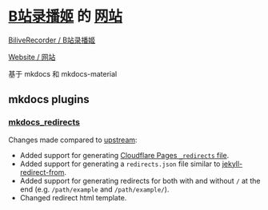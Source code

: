 # [B站录播姬](https://github.com/Bililive/BililiveRecorder) 的 [网站](https://rec.danmuji.org)

[BiliveRecorder / B站录播姬](https://github.com/Bililive/BililiveRecorder)

[Website / 网站](https://rec.danmuji.org)

基于 mkdocs 和 mkdocs-material

## mkdocs plugins

### [mkdocs_redirects](./plugins/mkdocs-redirects/)

Changes made compared to [upstream](https://github.com/mkdocs/mkdocs-redirects):

- Added support for generating [Cloudflare Pages `_redirects` file](https://developers.cloudflare.com/pages/platform/redirects/).
- Added support for generating a `redirects.json` file similar to [jekyll-redirect-from](https://github.com/jekyll/jekyll-redirect-from#disabling-redirectsjson).
- Added support for generating redirects for both with and without `/` at the end (e.g. `/path/example` and `/path/example/`).
- Changed redirect html template.
